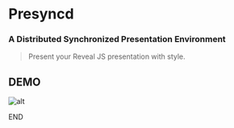 # Presyncd

### A Distributed Synchronized Presentation Environment

> Present your Reveal JS presentation with style.

## DEMO

![alt](https://i.imgur.com/EjKqg8N.gif)

END
